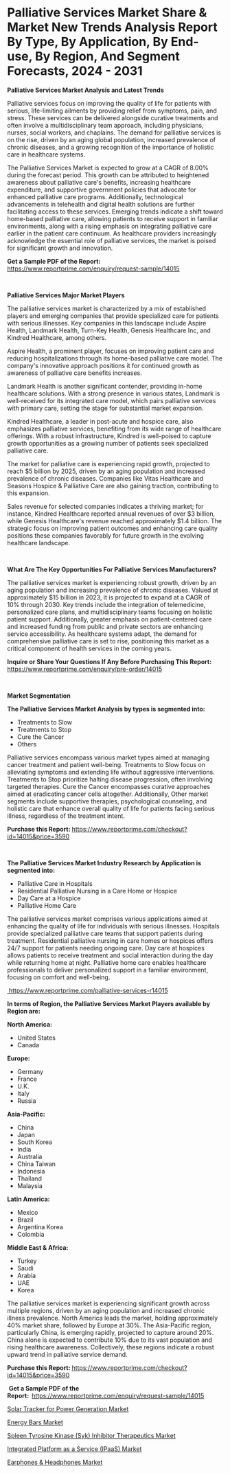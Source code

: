 <p><h1>Palliative Services Market Share & Market New Trends Analysis Report By Type, By Application, By End-use, By Region, And Segment Forecasts, 2024 - 2031</h1></p><p><strong>Palliative Services Market Analysis and Latest Trends</strong></p>
<p><p>Palliative services focus on improving the quality of life for patients with serious, life-limiting ailments by providing relief from symptoms, pain, and stress. These services can be delivered alongside curative treatments and often involve a multidisciplinary team approach, including physicians, nurses, social workers, and chaplains. The demand for palliative services is on the rise, driven by an aging global population, increased prevalence of chronic diseases, and a growing recognition of the importance of holistic care in healthcare systems.</p><p>The Palliative Services Market is expected to grow at a CAGR of 8.00% during the forecast period. This growth can be attributed to heightened awareness about palliative care's benefits, increasing healthcare expenditure, and supportive government policies that advocate for enhanced palliative care programs. Additionally, technological advancements in telehealth and digital health solutions are further facilitating access to these services. Emerging trends indicate a shift toward home-based palliative care, allowing patients to receive support in familiar environments, along with a rising emphasis on integrating palliative care earlier in the patient care continuum. As healthcare providers increasingly acknowledge the essential role of palliative services, the market is poised for significant growth and innovation.</p></p>
<p><strong>Get a Sample PDF of the Report:&nbsp;</strong> <a href="https://www.reportprime.com/enquiry/request-sample/14015">https://www.reportprime.com/enquiry/request-sample/14015</a></p>
<p>&nbsp;</p>
<p><strong>Palliative Services Major Market Players</strong></p>
<p><p>The palliative services market is characterized by a mix of established players and emerging companies that provide specialized care for patients with serious illnesses. Key companies in this landscape include Aspire Health, Landmark Health, Turn-Key Health, Genesis Healthcare Inc, and Kindred Healthcare, among others. </p><p>Aspire Health, a prominent player, focuses on improving patient care and reducing hospitalizations through its home-based palliative care model. The company's innovative approach positions it for continued growth as awareness of palliative care benefits increases.</p><p>Landmark Health is another significant contender, providing in-home healthcare solutions. With a strong presence in various states, Landmark is well-received for its integrated care model, which pairs palliative services with primary care, setting the stage for substantial market expansion.</p><p>Kindred Healthcare, a leader in post-acute and hospice care, also emphasizes palliative services, benefiting from its wide range of healthcare offerings. With a robust infrastructure, Kindred is well-poised to capture growth opportunities as a growing number of patients seek specialized palliative care.</p><p>The market for palliative care is experiencing rapid growth, projected to reach $5 billion by 2025, driven by an aging population and increased prevalence of chronic diseases. Companies like Vitas Healthcare and Seasons Hospice & Palliative Care are also gaining traction, contributing to this expansion.</p><p>Sales revenue for selected companies indicates a thriving market; for instance, Kindred Healthcare reported annual revenues of over $3 billion, while Genesis Healthcare's revenue reached approximately $1.4 billion. The strategic focus on improving patient outcomes and enhancing care quality positions these companies favorably for future growth in the evolving healthcare landscape.</p></p>
<p>&nbsp;</p>
<p><strong>What Are The Key Opportunities For Palliative Services Manufacturers?</strong></p>
<p><p>The palliative services market is experiencing robust growth, driven by an aging population and increasing prevalence of chronic diseases. Valued at approximately $15 billion in 2023, it is projected to expand at a CAGR of 10% through 2030. Key trends include the integration of telemedicine, personalized care plans, and multidisciplinary teams focusing on holistic patient support. Additionally, greater emphasis on patient-centered care and increased funding from public and private sectors are enhancing service accessibility. As healthcare systems adapt, the demand for comprehensive palliative care is set to rise, positioning this market as a critical component of health services in the coming years.</p></p>
<p><strong>Inquire or Share Your Questions If Any Before Purchasing This Report:</strong> <a href="https://www.reportprime.com/enquiry/pre-order/14015">https://www.reportprime.com/enquiry/pre-order/14015</a></p>
<p>&nbsp;</p>
<p><strong>Market Segmentation</strong></p>
<p><strong>The Palliative Services Market Analysis by types is segmented into:</strong></p>
<p><ul><li>Treatments to Slow</li><li>Treatments to Stop</li><li>Cure the Cancer</li><li>Others</li></ul></p>
<p><p>Palliative services encompass various market types aimed at managing cancer treatment and patient well-being. Treatments to Slow focus on alleviating symptoms and extending life without aggressive interventions. Treatments to Stop prioritize halting disease progression, often involving targeted therapies. Cure the Cancer encompasses curative approaches aimed at eradicating cancer cells altogether. Additionally, Other market segments include supportive therapies, psychological counseling, and holistic care that enhance overall quality of life for patients facing serious illness, regardless of the treatment intent.</p></p>
<p><strong>Purchase this Report:&nbsp;</strong><a href="https://www.reportprime.com/checkout?id=14015&price=3590">https://www.reportprime.com/checkout?id=14015&price=3590</a></p>
<p>&nbsp;</p>
<p><strong>The Palliative Services Market Industry Research by Application is segmented into:</strong></p>
<p><ul><li>Palliative Care in Hospitals</li><li>Residential Palliative Nursing in a Care Home or Hospice</li><li>Day Care at a Hospice</li><li>Palliative Home Care</li></ul></p>
<p><p>The palliative services market comprises various applications aimed at enhancing the quality of life for individuals with serious illnesses. Hospitals provide specialized palliative care teams that support patients during treatment. Residential palliative nursing in care homes or hospices offers 24/7 support for patients needing ongoing care. Day care at hospices allows patients to receive treatment and social interaction during the day while returning home at night. Palliative home care enables healthcare professionals to deliver personalized support in a familiar environment, focusing on comfort and well-being.</p></p>
<p><a href="https://www.reportprime.com/palliative-services-r14015">&nbsp;https://www.reportprime.com/palliative-services-r14015</a></p>
<p><strong>In terms of Region, the Palliative Services Market Players available by Region are:</strong></p>
<p>
    <p> <strong> North America: </strong>
        <ul>
            <li>United States</li>
            <li>Canada</li>
        </ul>
        </p> 
    <p> <strong> Europe: </strong>
        <ul>
            <li>Germany</li>
            <li>France</li>
            <li>U.K.</li>
            <li>Italy</li>
            <li>Russia</li>
        </ul>
        </p> 
    <p> <strong> Asia-Pacific: </strong>
        <ul>
            <li>China</li>
            <li>Japan</li>
            <li>South Korea</li>
            <li>India</li>
            <li>Australia</li>
            <li>China Taiwan</li>
            <li>Indonesia</li>
            <li>Thailand</li>
            <li>Malaysia</li>
        </ul>
        </p> 
    <p> <strong> Latin America: </strong>
        <ul>
            <li>Mexico</li>
            <li>Brazil</li>
            <li>Argentina Korea</li>
            <li>Colombia</li>
        </ul>
        </p> 
    <p> <strong> Middle East & Africa: </strong>
        <ul>
            <li>Turkey</li>
            <li>Saudi</li>
            <li>Arabia</li>
            <li>UAE</li>
            <li>Korea</li>
        </ul>
    </p>
    </p>
<p><p>The palliative services market is experiencing significant growth across multiple regions, driven by an aging population and increased chronic illness prevalence. North America leads the market, holding approximately 40% market share, followed by Europe at 30%. The Asia-Pacific region, particularly China, is emerging rapidly, projected to capture around 20%. China alone is expected to contribute 10% due to its vast population and rising healthcare awareness. Collectively, these regions indicate a robust upward trend in palliative service demand.</p></p>
<p><strong>Purchase this Report: </strong><a href="https://www.reportprime.com/checkout?id=14015&price=3590">https://www.reportprime.com/checkout?id=14015&price=3590</a></p>
<p>&nbsp;<strong>Get a Sample PDF of the Report:&nbsp;&nbsp;</strong><a href="https://www.reportprime.com/enquiry/request-sample/14015">https://www.reportprime.com/enquiry/request-sample/14015</a></p>
<p><strong></strong></p>
<p><p><a href="https://medium.com/@mslonkoss21/this-report-aims-to-provide-a-comprehensive-presentation-of-the-global-market-for-solar-tracker-for-9dee57f7e260">Solar Tracker for Power Generation Market</a></p><p><a href="https://www.linkedin.com/pulse/what-growth-opportunities-challenges-energy-bars-market-net-gather-basfc?trackingId=nX%2BwdcBVREOHVl7L723p9g%3D%3D">Energy Bars Market</a></p><p><a href="https://medium.com/@mslonkoss21/the-comprehensive-spleen-tyrosine-kinase-syk-inhibitor-therapeutics-market-research-report-is-fab8a10ed657">Spleen Tyrosine Kinase (Syk) Inhibitor Therapeutics Market</a></p><p><a href="https://issuu.com/reportprime-2/docs/integrated-platform-as-a-service-ip_c5c6853dd2b5e2">Integrated Platform as a Service (IPaaS) Market</a></p><p><a href="https://www.linkedin.com/pulse/earphones-headphones-market-forecast-global-trends-analysis-a8sqc?trackingId=G0yZyvAeQxa%2Bre%2BIYAHZIQ%3D%3D">Earphones & Headphones Market</a></p></p>